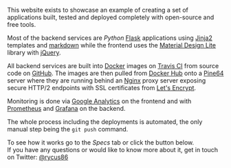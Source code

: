This website exists to showcase an example of creating
a set of applications built, tested and deployed completely 
with open-source and free tools.

Most of the backend services are *Python* [Flask](http://flask.pocoo.org) applications
using [Jinja2](http://jinja.pocoo.org) templates
and [markdown](http://pythonhosted.org/Markdown/) 
while the frontend uses the [Material Design Lite](https://getmdl.io/index.html) library 
with [jQuery](https://jquery.com).

All backend services are built into [Docker](https://www.docker.com) images
on [Travis CI](https://travis-ci.org)
from source code on [GitHub](https://github.com).
The images are then pulled from [Docker Hub](https://hub.docker.com)
onto a [Pine64](https://www.pine64.org/?page_id=1194) server
where they are running behind an [Nginx](https://nginx.org/en/) proxy server
exposing secure HTTP/2 endpoints with SSL certificates
from [Let's Encrypt](https://letsencrypt.org).

Monitoring is done via
[Google Analytics](https://www.google.com/analytics/)
on the frontend and with [Prometheus](https://prometheus.io) and
[Grafana](https://grafana.com) on the backend.

The whole process including the deployments is automated,
the only manual step being the `git push` command.

To see how it works go to the *Specs* tab or click the button below.  
If you have any questions or would like to know more about it, get in touch on Twitter: [@rycus86](https://twitter.com/rycus86)
